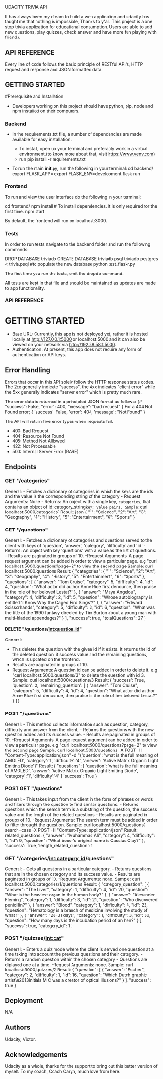 UDACITY TRIVIA API

It has always been my dream to build a web application and udacity has taught me that nothing is impossible, Thanks to y'all.
This project is a one stop trivia application for educational consumption. Users are able to add new questions, play quizzes, check answer and have more fun playing with friends.

## API REFERENCE

Every line of code follows the basic principle of RESTful API's, HTTP request and response and JSON formatted data.

## GETTING STARTED

#Prerequisite and Installation

- Developers working on this project should have python, pip, node and npm installed on their computers.

### Backend

- In the requirements.txt file, a number of dependencies are made available for easy installation.

  - To install, open up your terminal and preferably work in a virtual environment.(to know more about that, visit https://www.venv.com)

  * run pip install -r requirements.txt

- To run the main **init**.py, run the following in your terminal:
  cd backend/
  export FLASK_APP=<flaskr>
  export FLASK_ENV=development
  flask run

### Frontend

To run and view the user interface do the following in your terminal;

cd frontend/
npm install # To install dependencies. It is only required for the first time.
npm start

By default, the frontend will run on localhost:3000.

### Tests

In order to run tests navigate to the backend folder and run the following commands:

DROP DATABASE triviadb
CREATE DATABASE triviadb
psql triviadb postgres < trivia.psql #to populate the new database
python test_flaskr.py

The first time you run the tests, omit the dropdb command.

All tests are kept in that file and should be maintained as updates are made to app functionality.

### API REFERENCE

# GETTING STARTED

- Base URL: Currently, this app is not deployed yet, rather it is hosted locally at http://127.0.0.1:5000 or localhost:5000 and it can also be viewed on your network via http://192.38.58.1:5000.
- Authentication: At present, this app does not require any form of authentication or API keys.

## Error Handling

Errors that occur in this API solely follow the HTTP response status codes. The 2xx generally indicate "success", the 4xx indicates "client error" while the 5xx generally indicates "server error" which is pretty much rare.

The error data is returned in a principled JSON format as follows:
{#
"success": False,
"error": 400,
"message": "bad request"
}
For a 404 Not Found error;
{
'success': False,
'error': 404,
'message': "Not Found"
}

The API will return five error types when requests fail:

- 400: Bad Request
- 404: Resource Not Found
- 405: Method Not Alllowed
- 422: Not Processable
- 500: Internal Server Error (RARE)

## Endpoints

### GET "/categories"

General: - Fetches a dictionary of categories in which the keys are the ids and the value is the corresponding string of the category - Request Arguments: None - Returns: An object with a single key, `categories`, that contains an object of id: category_string`key: value pairs. Sample:`curl localhost:5000/categories`
Result:
json
{
"1": "Science",
"2": "Art",
"3": "Geography",
"4": "History",
"5": "Entertainment",
"6": "Sports"
}

### GET "/questions"

General: - Fetches a dictionary of categories and questions served to the client with keys of 'question', 'answer', 'category', 'difficulty' and 'id' - Returns: An object with key 'questions' with a value as the list of questions. - Results are paginated in groups of 10.
-Request Arguments: A page request argument can be added in order to view a particular page. e.g "curl localhost:5000/questions?page=2" to view the second page
Sample:
curl localhost:5000/questions
Result:
{
"categories": {
"1": "Science",
"2": "Art",
"3": "Geography",
"4": "History",
"5": "Entertainment",
"6": "Sports"
},
"questions": [
{
"answer": "Tom Cruise",
"category": 5,
"difficulty": 4,
"id": 4,
"question": "What actor did author Anne Rice first denounce, then praise in the role of her beloved Lestat?"
},
{
"answer": "Maya Angelou",
"category": 4,
"difficulty": 2,
"id": 5,
"question": "Whose autobiography is entitled 'I Know Why the Caged Bird Sings'?"
},
{
"answer": "Edward Scissorhands",
"category": 5,
"difficulty": 3,
"id": 6,
"question": "What was the title of the 1990 fantasy directed by Tim Burton about a young man with multi-bladed appendages?"
}
],
"success": true,
"totalQuestions": 27
}

#### DELETE "/questions/<int:question_id>"

General:

- This deletes the question with the given id if it exists. It returns the id of the deleted question, it success value and the remaining questions, which is updated on the frontend.
- Results are paginated in groups of 10.
- Request Arguments: A question id can be added in order to delete it. e.g "curl localhost:5000/questions/3" to delete the question with id 3.
  Sample:
  curl localhost:5000/questions/3
  Result:
  {
  'success': True,
  'question': 3,
  'remaining_question': [
  {
  "answer": "Tom Cruise",
  "category": 5,
  "difficulty": 4,
  "id": 4,
  "question": "What actor did author Anne Rice first denounce, then praise in the role of her beloved Lestat?"
  }
  ]
  }

### POST "/questions"

General: - This method collects information such as question, category, difficulty and answer from the client, - Returns the questions with the new question added and its success value. - Results are paginated in groups of 10.
-Request Arguments: A page request argument can be added in order to view a particular page. e.g "curl localhost:5000/questions?page=2" to view the second page
Sample:
curl localhost:5000/questions -X POST -H "Content-Type: application/json" -d "{'question': 'what is the full meaning of AMOLED', 'category':'1', 'difficulty':'4', 'answer': 'Active Matrix Organic Light Emiting Diode'}"
Result:
{
"questions": [
'question': 'what is the full meaning of AMOLED',
'answer': 'Active Matrix Organic Light Emiting Diode',
'category':'1',
'difficulty':'4'
]
'success': True
}

### POST GET "/questions"

General: - This takes input from the client in the form of phrases or words and filters through the question to find similar questions. - Returns questions which the search term is a substring of the question, the success value and the length of the related questions - Results are paginated in groups of 10.
-Request Arguments: The search term must be added in order to filter throught the question.
Sample:
curl localhost:5000/questions?search=cass -X POST -H "Content-Type: application/json"
Result:
related_questions: {
"answer": "Muhammad Ali",
"category": 4,
"difficulty": 1,
"id": 9,
"question": "What boxer's original name is Cassius Clay?"
},
'success': True,
'length_related_question': 1

### GET "/categories/<int:category_id>/questions"

General: - Gets all questions in a particular category. - Returns questions that are in the chosen category and its success value. - Results are paginated in groups of 10.
-Request Arguments: none.
Sample:
curl localhost:5000/categories/1/questions
Result:
{
"category_question": [
{
"answer": "The Liver",
"category": 1,
"difficulty": 4,
"id": 20,
"question": "What is the heaviest organ in the human body?"
},
{
"answer": "Alexander Fleming",
"category": 1,
"difficulty": 3,
"id": 21,
"question": "Who discovered penicillin?"
},
{
"answer": "Blood",
"category": 1,
"difficulty": 4,
"id": 22,
"question": "Hematology is a branch of medicine involving the study of what?"
},
{
"answer": "28-31 days",
"category": 1,
"difficulty": 3,
"id": 30,
"question": "How many days is the incubation period of an hen?"
}
],
"success": true,
"category_id": 1
}

### POST "/quizzes/<int:cat>"

General: - Enters a quiz mode where the client is served one question at a time taking into account the previous questions and their category. - Returns a random question within the chosen category - Questions are diplayed one at a time.
-Request Arguments: none.
Sample:
curl localhost:5000/quizzes/2
Result:
{
"question": [
{
"answer": "Escher",
"category": 2,
"difficulty": 1,
"id": 16,
"question": "Which Dutch graphic artist\u2013initials M C was a creator of optical illusions?"
}
],
"success": true
}

## Deployment

N/A

## Authors

Udacity, Victor.

## Acknowledgements

Udacity as a whole, thanks for the support to bring out this better version of myself.
To my coach, Coach Caryn, much love from here.
